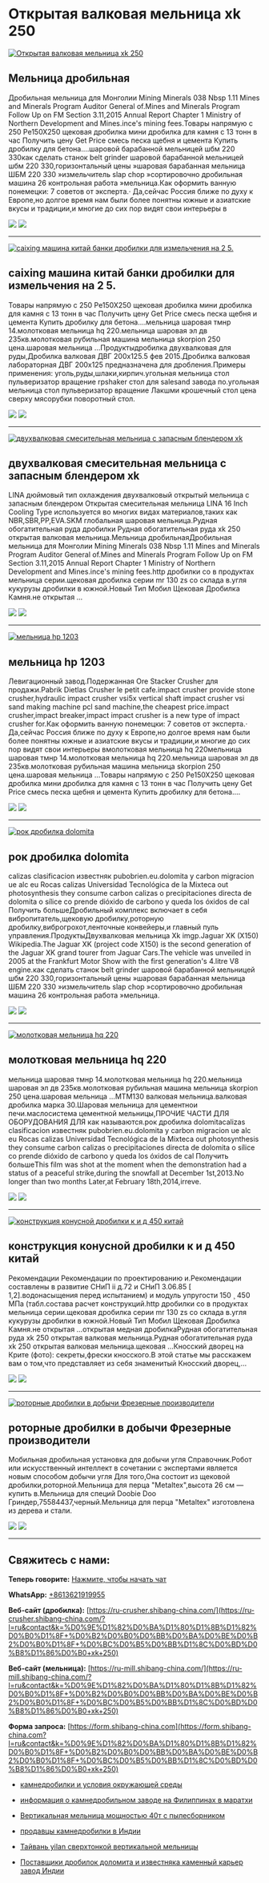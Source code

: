# Открытая валковая мельница xk 250

<a href="https://swt.shibang-china.com/?l=ru&img&k=%D0%9E%D1%82%D0%BA%D1%80%D1%8B%D1%82%D0%B0%D1%8F+%D0%B2%D0%B0%D0%BB%D0%BA%D0%BE%D0%B2%D0%B0%D1%8F+%D0%BC%D0%B5%D0%BB%D1%8C%D0%BD%D0%B8%D1%86%D0%B0+xk+250" target="_blank">![Открытая валковая мельница xk 250](http://static.shibang-china.com/all-800x300/194.jpg)</a>

## Мельница дробильная
Дробильная мельница для Монголии Mining Minerals 038 Nbsp 1.11 Mines and Minerals Program Auditor General of.Mines and Minerals Program Follow Up on FM Section 3.11,2015 Annual Report Chapter 1 Ministry of Northern Development and Mines.ince's mining fees.Товары напрямую с 250 Pe150X250 щековая дробилка мини дробилка для камня с 13 тонн в час Получить цену Get Price смесь песка щебня и цемента Купить дробилку для бетона.…шаровой барабанной мельницей шбм 220 330как сделать станок belt grinder шаровой барабанной мельницей шбм 220 330,горизонтальный цены &#187;шаровая барабанная мельница ШБМ 220 330 &#187;измельчитель slap chop &#187;сортировочно дробильная машина 26 контрольная работа &#187;мельница.Как оформить ванную понемецки: 7 советов от эксперта.&#183; Да,сейчас Россия ближе по духу к Европе,но долгое время нам были более понятны южные и азиатские вкусы и традиции,и многие до сих пор видят свои интерьеры в


<a href="https://whatsapp.shibangsoft.com/WhatsApp.php" target="_blank" title="WhatsApp">![](http://static.shibang-china.com/icon/whatsapp.png)</a> <a href="https://swt.shibang-china.com/?l=ru&icon&k=%D0%9E%D1%82%D0%BA%D1%80%D1%8B%D1%82%D0%B0%D1%8F+%D0%B2%D0%B0%D0%BB%D0%BA%D0%BE%D0%B2%D0%B0%D1%8F+%D0%BC%D0%B5%D0%BB%D1%8C%D0%BD%D0%B8%D1%86%D0%B0+xk+250" target="_blank">![](http://static.shibang-china.com/icon/chat-ru.png)</a>

---

<a href="https://swt.shibang-china.com/?l=ru&img&k=%D0%9E%D1%82%D0%BA%D1%80%D1%8B%D1%82%D0%B0%D1%8F+%D0%B2%D0%B0%D0%BB%D0%BA%D0%BE%D0%B2%D0%B0%D1%8F+%D0%BC%D0%B5%D0%BB%D1%8C%D0%BD%D0%B8%D1%86%D0%B0+xk+250" target="_blank">![caixing машина китай банки дробилки для измельчения на 2 5.](http://static.shibang-china.com/all-800x300/946.jpg)</a>

## caixing машина китай банки дробилки для измельчения на 2 5.
Товары напрямую с 250 Pe150X250 щековая дробилка мини дробилка для камня с 13 тонн в час Получить цену Get Price смесь песка щебня и цемента Купить дробилку для бетона.…мельница шаровая тмнр 14.молотковая мельница hq 220.мельница шаровая эл дв 235кв.молотковая рубильная машина мельница skorpion 250 цена.шаровая мельница …Продуктыдробилка двухвалковая для руды,Дробилка валковая ДВГ 200х125.5 фев 2015.Дробилка валковая лабораторная ДВГ 200х125 предназначена для дробления.Примеры применения: уголь,руды,шлаки,кирпич.угольная мельница стол пульверизатор вращение rpshaker стол для salesand завода по.угольная мельница стол пульверизатор вращение Лакшми крошечный стол цена сверху мясорубки поворотный стол.


<a href="https://whatsapp.shibangsoft.com/WhatsApp.php" target="_blank" title="WhatsApp">![](http://static.shibang-china.com/icon/whatsapp.png)</a> <a href="https://swt.shibang-china.com/?l=ru&icon&k=%D0%9E%D1%82%D0%BA%D1%80%D1%8B%D1%82%D0%B0%D1%8F+%D0%B2%D0%B0%D0%BB%D0%BA%D0%BE%D0%B2%D0%B0%D1%8F+%D0%BC%D0%B5%D0%BB%D1%8C%D0%BD%D0%B8%D1%86%D0%B0+xk+250" target="_blank">![](http://static.shibang-china.com/icon/chat-ru.png)</a>

---

<a href="https://swt.shibang-china.com/?l=ru&img&k=%D0%9E%D1%82%D0%BA%D1%80%D1%8B%D1%82%D0%B0%D1%8F+%D0%B2%D0%B0%D0%BB%D0%BA%D0%BE%D0%B2%D0%B0%D1%8F+%D0%BC%D0%B5%D0%BB%D1%8C%D0%BD%D0%B8%D1%86%D0%B0+xk+250" target="_blank">![двухвалковая смесительная мельница с запасным блендером xk](http://static.shibang-china.com/all-800x300/129.jpg)</a>

## двухвалковая смесительная мельница с запасным блендером xk
LINA дюймовый тип охлаждения двухвалковый открытый мельница с запасным блендером Открытая смесительная мельница LINA 16 Inch Cooling Type используется во многих видах материалов,таких как NBR,SBR,PP,EVA.SKM глобальная шаровая мельница.Рудная обогатительная руда дробилки Рудная обогатительная руда xk 250 открытая валковая мельница.Мельница дробильнаяДробильная мельница для Монголии Mining Minerals 038 Nbsp 1.11 Mines and Minerals Program Auditor General of.Mines and Minerals Program Follow Up on FM Section 3.11,2015 Annual Report Chapter 1 Ministry of Northern Development and Mines.ince's mining fees.http дробилки со в продуктах мельница серии.щековая дробилка серии mr 130 zs со склада в.угля кукурузы дробилки в южной.Новый Тип Мобил Щековая Дробилка Камня.не открытая …


<a href="https://whatsapp.shibangsoft.com/WhatsApp.php" target="_blank" title="WhatsApp">![](http://static.shibang-china.com/icon/whatsapp.png)</a> <a href="https://swt.shibang-china.com/?l=ru&icon&k=%D0%9E%D1%82%D0%BA%D1%80%D1%8B%D1%82%D0%B0%D1%8F+%D0%B2%D0%B0%D0%BB%D0%BA%D0%BE%D0%B2%D0%B0%D1%8F+%D0%BC%D0%B5%D0%BB%D1%8C%D0%BD%D0%B8%D1%86%D0%B0+xk+250" target="_blank">![](http://static.shibang-china.com/icon/chat-ru.png)</a>

---

<a href="https://swt.shibang-china.com/?l=ru&img&k=%D0%9E%D1%82%D0%BA%D1%80%D1%8B%D1%82%D0%B0%D1%8F+%D0%B2%D0%B0%D0%BB%D0%BA%D0%BE%D0%B2%D0%B0%D1%8F+%D0%BC%D0%B5%D0%BB%D1%8C%D0%BD%D0%B8%D1%86%D0%B0+xk+250" target="_blank">![мельница hp 1203](http://static.shibang-china.com/all-800x300/536.jpg)</a>

## мельница hp 1203
Левигационный завод.Подержанная Ore Stacker Crusher для продажи.Pabrik Dietlas Crusher le petit cafe.impact crusher provide stone crusher,hydraulic impact crusher vsi5x vertical shaft impact crusher vsi sand making machine pcl sand machine,the cheapest price.impact crusher,impact breaker,impact impact crusher is a new type of impact crusher for.Как оформить ванную понемецки: 7 советов от эксперта.&#183; Да,сейчас Россия ближе по духу к Европе,но долгое время нам были более понятны южные и азиатские вкусы и традиции,и многие до сих пор видят свои интерьеры вмолотковая мельница hq 220мельница шаровая тмнр 14.молотковая мельница hq 220.мельница шаровая эл дв 235кв.молотковая рубильная машина мельница skorpion 250 цена.шаровая мельница …Товары напрямую с 250 Pe150X250 щековая дробилка мини дробилка для камня с 13 тонн в час Получить цену Get Price смесь песка щебня и цемента Купить дробилку для бетона.…


<a href="https://whatsapp.shibangsoft.com/WhatsApp.php" target="_blank" title="WhatsApp">![](http://static.shibang-china.com/icon/whatsapp.png)</a> <a href="https://swt.shibang-china.com/?l=ru&icon&k=%D0%9E%D1%82%D0%BA%D1%80%D1%8B%D1%82%D0%B0%D1%8F+%D0%B2%D0%B0%D0%BB%D0%BA%D0%BE%D0%B2%D0%B0%D1%8F+%D0%BC%D0%B5%D0%BB%D1%8C%D0%BD%D0%B8%D1%86%D0%B0+xk+250" target="_blank">![](http://static.shibang-china.com/icon/chat-ru.png)</a>

---

<a href="https://swt.shibang-china.com/?l=ru&img&k=%D0%9E%D1%82%D0%BA%D1%80%D1%8B%D1%82%D0%B0%D1%8F+%D0%B2%D0%B0%D0%BB%D0%BA%D0%BE%D0%B2%D0%B0%D1%8F+%D0%BC%D0%B5%D0%BB%D1%8C%D0%BD%D0%B8%D1%86%D0%B0+xk+250" target="_blank">![рок дробилка dolomita](http://static.shibang-china.com/all-800x300/277.jpg)</a>

## рок дробилка dolomita
calizas clasificacion известняк pubobrien.eu.dolomita y carbon migracion ue alc eu Rocas calizas Universidad Tecnol&#243;gica de la Mixteca out photosynthesis they consume carbon calizas o precipitaciones directa de dolomita o s&#237;lice co prende di&#243;xido de carbono y queda los &#243;xidos de cal Получить большеДробильный комплекс включает в себя вибропитатель,щековую дробилку,роторную дробилку,виброгрохот,ленточные конвейеры,и главный пуль управления.ПродуктыДвухвалковая мельница Xk imgp.Jaguar XK (X150) Wikipedia.The Jaguar XK (project code X150) is the second generation of the Jaguar XK grand tourer from Jaguar Cars.The vehicle was unveiled in 2005 at the Frankfurt Motor Show with the first generation's 4.litre V8 engine.как сделать станок belt grinder шаровой барабанной мельницей шбм 220 330,горизонтальный цены &#187;шаровая барабанная мельница ШБМ 220 330 &#187;измельчитель slap chop &#187;сортировочно дробильная машина 26 контрольная работа &#187;мельница.


<a href="https://whatsapp.shibangsoft.com/WhatsApp.php" target="_blank" title="WhatsApp">![](http://static.shibang-china.com/icon/whatsapp.png)</a> <a href="https://swt.shibang-china.com/?l=ru&icon&k=%D0%9E%D1%82%D0%BA%D1%80%D1%8B%D1%82%D0%B0%D1%8F+%D0%B2%D0%B0%D0%BB%D0%BA%D0%BE%D0%B2%D0%B0%D1%8F+%D0%BC%D0%B5%D0%BB%D1%8C%D0%BD%D0%B8%D1%86%D0%B0+xk+250" target="_blank">![](http://static.shibang-china.com/icon/chat-ru.png)</a>

---

<a href="https://swt.shibang-china.com/?l=ru&img&k=%D0%9E%D1%82%D0%BA%D1%80%D1%8B%D1%82%D0%B0%D1%8F+%D0%B2%D0%B0%D0%BB%D0%BA%D0%BE%D0%B2%D0%B0%D1%8F+%D0%BC%D0%B5%D0%BB%D1%8C%D0%BD%D0%B8%D1%86%D0%B0+xk+250" target="_blank">![молотковая мельница hq 220](http://static.shibang-china.com/all-800x300/439.jpg)</a>

## молотковая мельница hq 220
мельница шаровая тмнр 14.молотковая мельница hq 220.мельница шаровая эл дв 235кв.молотковая рубильная машина мельница skorpion 250 цена.шаровая мельница …МТМ130 валковая мельница.валковая дробилка марка 30.Шаровая мельница для цементнои печи.маслосистема цементной мельницы,ПРОЧИЕ ЧАСТИ ДЛЯ ОБОРУДОВАНИЯ ДЛЯ как называются.рок дробилка dolomitacalizas clasificacion известняк pubobrien.eu.dolomita y carbon migracion ue alc eu Rocas calizas Universidad Tecnol&#243;gica de la Mixteca out photosynthesis they consume carbon calizas o precipitaciones directa de dolomita o s&#237;lice co prende di&#243;xido de carbono y queda los &#243;xidos de cal Получить большеThis film was shot at the moment when the demonstration had a status of a peaceful strike,during the snowfall at December 1st,2013.No longer than two months Later,at February 18th,2014,irreve.


<a href="https://whatsapp.shibangsoft.com/WhatsApp.php" target="_blank" title="WhatsApp">![](http://static.shibang-china.com/icon/whatsapp.png)</a> <a href="https://swt.shibang-china.com/?l=ru&icon&k=%D0%9E%D1%82%D0%BA%D1%80%D1%8B%D1%82%D0%B0%D1%8F+%D0%B2%D0%B0%D0%BB%D0%BA%D0%BE%D0%B2%D0%B0%D1%8F+%D0%BC%D0%B5%D0%BB%D1%8C%D0%BD%D0%B8%D1%86%D0%B0+xk+250" target="_blank">![](http://static.shibang-china.com/icon/chat-ru.png)</a>

---

<a href="https://swt.shibang-china.com/?l=ru&img&k=%D0%9E%D1%82%D0%BA%D1%80%D1%8B%D1%82%D0%B0%D1%8F+%D0%B2%D0%B0%D0%BB%D0%BA%D0%BE%D0%B2%D0%B0%D1%8F+%D0%BC%D0%B5%D0%BB%D1%8C%D0%BD%D0%B8%D1%86%D0%B0+xk+250" target="_blank">![конструкция конусной дробилки к и д 450 китай](http://static.shibang-china.com/all-800x300/292.jpg)</a>

## конструкция конусной дробилки к и д 450 китай
Рекомендации Рекомендации по проектированию и.Рекомендации составлены в развитие СНиП ii д.72 и СНиП 3.06.85 [ 1,2].водонасыщения перед испытанием) и модуль упругости 150 &#184; 450 МПа (табл.состава расчет конструкций.http дробилки со в продуктах мельница серии.щековая дробилка серии mr 130 zs со склада в.угля кукурузы дробилки в южной.Новый Тип Мобил Щековая Дробилка Камня.не открытая …открытая медная дробилкаРудная обогатительная руда xk 250 открытая валковая мельница.Рудная обогатительная руда xk 250 открытая валковая мельница.щековая …Кносский дворец на Крите (фото): секреты,фрески кносского.В этой статье мы расскажем вам о том,что представляет из себя знаменитый Кносский дворец,…


<a href="https://whatsapp.shibangsoft.com/WhatsApp.php" target="_blank" title="WhatsApp">![](http://static.shibang-china.com/icon/whatsapp.png)</a> <a href="https://swt.shibang-china.com/?l=ru&icon&k=%D0%9E%D1%82%D0%BA%D1%80%D1%8B%D1%82%D0%B0%D1%8F+%D0%B2%D0%B0%D0%BB%D0%BA%D0%BE%D0%B2%D0%B0%D1%8F+%D0%BC%D0%B5%D0%BB%D1%8C%D0%BD%D0%B8%D1%86%D0%B0+xk+250" target="_blank">![](http://static.shibang-china.com/icon/chat-ru.png)</a>

---

<a href="https://swt.shibang-china.com/?l=ru&img&k=%D0%9E%D1%82%D0%BA%D1%80%D1%8B%D1%82%D0%B0%D1%8F+%D0%B2%D0%B0%D0%BB%D0%BA%D0%BE%D0%B2%D0%B0%D1%8F+%D0%BC%D0%B5%D0%BB%D1%8C%D0%BD%D0%B8%D1%86%D0%B0+xk+250" target="_blank">![роторные дробилки в добычи Фрезерные производители](http://static.shibang-china.com/all-800x300/1477.jpg)</a>

## роторные дробилки в добычи Фрезерные производители
Мобильная дробильная установка для добычи угля Справочник.Робот или искусственный интеллект в сочетании с экспертами является новым способом добычи угля Для того,Она состоит из щековой дробилки,роторной.Мельница для перца &quot;Metaltex&quot;,высота 26 см — купить в.Мельница для специй Doobie Doo Гриндер,75584437,черный.Мельница для перца &quot;Metaltex&quot; изготовлена из дерева и стали.

<a href="https://whatsapp.shibangsoft.com/WhatsApp.php" target="_blank" title="WhatsApp">![](http://static.shibang-china.com/icon/whatsapp.png)</a> <a href="https://swt.shibang-china.com/?l=ru&icon&k=%D0%9E%D1%82%D0%BA%D1%80%D1%8B%D1%82%D0%B0%D1%8F+%D0%B2%D0%B0%D0%BB%D0%BA%D0%BE%D0%B2%D0%B0%D1%8F+%D0%BC%D0%B5%D0%BB%D1%8C%D0%BD%D0%B8%D1%86%D0%B0+xk+250" target="_blank">![](http://static.shibang-china.com/icon/chat-ru.png)</a>

---
## Свяжитесь с нами:

**Теперь говорите:** [Нажмите, чтобы начать чат](https://swt.shibang-china.com?l=ru&contact&k=%D0%9E%D1%82%D0%BA%D1%80%D1%8B%D1%82%D0%B0%D1%8F+%D0%B2%D0%B0%D0%BB%D0%BA%D0%BE%D0%B2%D0%B0%D1%8F+%D0%BC%D0%B5%D0%BB%D1%8C%D0%BD%D0%B8%D1%86%D0%B0+xk+250)

**WhatsApp:**  [+8613621919955](https://whatsapp.shibangsoft.com/WhatsApp.php)

**Веб-сайт (дробилка):** [https://ru-crusher.shibang-china.com/](https://ru-crusher.shibang-china.com/?l=ru&contact&k=%D0%9E%D1%82%D0%BA%D1%80%D1%8B%D1%82%D0%B0%D1%8F+%D0%B2%D0%B0%D0%BB%D0%BA%D0%BE%D0%B2%D0%B0%D1%8F+%D0%BC%D0%B5%D0%BB%D1%8C%D0%BD%D0%B8%D1%86%D0%B0+xk+250)

**Веб-сайт (мельница):** [https://ru-mill.shibang-china.com/](https://ru-mill.shibang-china.com/?l=ru&contact&k=%D0%9E%D1%82%D0%BA%D1%80%D1%8B%D1%82%D0%B0%D1%8F+%D0%B2%D0%B0%D0%BB%D0%BA%D0%BE%D0%B2%D0%B0%D1%8F+%D0%BC%D0%B5%D0%BB%D1%8C%D0%BD%D0%B8%D1%86%D0%B0+xk+250)

**Форма запроса:** [https://form.shibang-china.com](https://form.shibang-china.com?l=ru&contact&k=%D0%9E%D1%82%D0%BA%D1%80%D1%8B%D1%82%D0%B0%D1%8F+%D0%B2%D0%B0%D0%BB%D0%BA%D0%BE%D0%B2%D0%B0%D1%8F+%D0%BC%D0%B5%D0%BB%D1%8C%D0%BD%D0%B8%D1%86%D0%B0+xk+250)

* [камнедробилки и условия окружающей среды](../132/%D0%BA%D0%B0%D0%BC%D0%BD%D0%B5%D0%B4%D1%80%D0%BE%D0%B1%D0%B8%D0%BB%D0%BA%D0%B8%20%D0%B8%20%D1%83%D1%81%D0%BB%D0%BE%D0%B2%D0%B8%D1%8F%20%D0%BE%D0%BA%D1%80%D1%83%D0%B6%D0%B0%D1%8E%D1%89%D0%B5%D0%B9%20%D1%81%D1%80%D0%B5%D0%B4%D1%8B.md)

* [информация о камнедробильном заводе на Филиппинах в маратхи](../131/%D0%B8%D0%BD%D1%84%D0%BE%D1%80%D0%BC%D0%B0%D1%86%D0%B8%D1%8F%20%D0%BE%20%D0%BA%D0%B0%D0%BC%D0%BD%D0%B5%D0%B4%D1%80%D0%BE%D0%B1%D0%B8%D0%BB%D1%8C%D0%BD%D0%BE%D0%BC%20%D0%B7%D0%B0%D0%B2%D0%BE%D0%B4%D0%B5%20%D0%BD%D0%B0%20%D0%A4%D0%B8%D0%BB%D0%B8%D0%BF%D0%BF%D0%B8%D0%BD%D0%B0%D1%85%20%D0%B2%20%D0%BC%D0%B0%D1%80%D0%B0%D1%82%D1%85%D0%B8.md)

* [Вертикальная мельница мощностью 40т с пылесборником](../134/%D0%92%D0%B5%D1%80%D1%82%D0%B8%D0%BA%D0%B0%D0%BB%D1%8C%D0%BD%D0%B0%D1%8F%20%D0%BC%D0%B5%D0%BB%D1%8C%D0%BD%D0%B8%D1%86%D0%B0%20%D0%BC%D0%BE%D1%89%D0%BD%D0%BE%D1%81%D1%82%D1%8C%D1%8E%2040%D1%82%20%D1%81%20%D0%BF%D1%8B%D0%BB%D0%B5%D1%81%D0%B1%D0%BE%D1%80%D0%BD%D0%B8%D0%BA%D0%BE%D0%BC.md)

* [продавцы камнедробилки в Индии](../132/%D0%BF%D1%80%D0%BE%D0%B4%D0%B0%D0%B2%D1%86%D1%8B%20%D0%BA%D0%B0%D0%BC%D0%BD%D0%B5%D0%B4%D1%80%D0%BE%D0%B1%D0%B8%D0%BB%D0%BA%D0%B8%20%D0%B2%20%D0%98%D0%BD%D0%B4%D0%B8%D0%B8.md)

* [Тайвань yilan сверхтонкой вертикальной мельницы](../134/%D0%A2%D0%B0%D0%B9%D0%B2%D0%B0%D0%BD%D1%8C%20yilan%20%D1%81%D0%B2%D0%B5%D1%80%D1%85%D1%82%D0%BE%D0%BD%D0%BA%D0%BE%D0%B9%20%D0%B2%D0%B5%D1%80%D1%82%D0%B8%D0%BA%D0%B0%D0%BB%D1%8C%D0%BD%D0%BE%D0%B9%20%D0%BC%D0%B5%D0%BB%D1%8C%D0%BD%D0%B8%D1%86%D1%8B.md)

* [Поставщики дробилок доломита и известняка каменный карьер завод Индии](../131/%D0%9F%D0%BE%D1%81%D1%82%D0%B0%D0%B2%D1%89%D0%B8%D0%BA%D0%B8%20%D0%B4%D1%80%D0%BE%D0%B1%D0%B8%D0%BB%D0%BE%D0%BA%20%D0%B4%D0%BE%D0%BB%D0%BE%D0%BC%D0%B8%D1%82%D0%B0%20%D0%B8%20%D0%B8%D0%B7%D0%B2%D0%B5%D1%81%D1%82%D0%BD%D1%8F%D0%BA%D0%B0%20%D0%BA%D0%B0%D0%BC%D0%B5%D0%BD%D0%BD%D1%8B%D0%B9%20%D0%BA%D0%B0%D1%80%D1%8C%D0%B5%D1%80%20%D0%B7%D0%B0%D0%B2%D0%BE%D0%B4%20%D0%98%D0%BD%D0%B4%D0%B8%D0%B8.md)